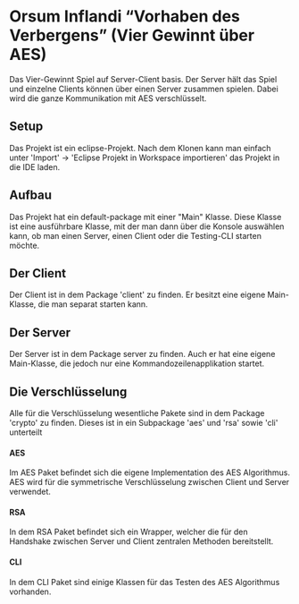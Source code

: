 # Orsum Inflandi “Vorhaben des Verbergens” (Vier Gewinnt über AES)

Das Vier-Gewinnt Spiel auf Server-Client basis. Der Server hält das Spiel und einzelne Clients können über einen Server zusammen spielen. Dabei wird die ganze Kommunikation mit AES verschlüsselt.

## Setup
Das Projekt ist ein eclipse-Projekt. Nach dem Klonen kann man einfach unter 'Import' -> 'Eclipse Projekt in Workspace importieren' das Projekt in die IDE laden. 

## Aufbau
Das Projekt hat ein default-package mit einer "Main" Klasse. Diese Klasse ist eine ausführbare Klasse, mit der man dann über die Konsole auswählen kann, ob man einen Server, einen Client oder die Testing-CLI starten möchte. 

## Der Client
Der Client ist in dem Package 'client' zu finden. Er besitzt eine eigene Main-Klasse, die man separat starten kann. 

## Der Server
Der Server ist in dem Package server zu finden. Auch er hat eine eigene Main-Klasse, die jedoch nur eine Kommandozeilenapplikation startet. 

## Die Verschlüsselung
Alle für die Verschlüsselung wesentliche Pakete sind in dem Package 'crypto' zu finden. Dieses ist in ein Subpackage 'aes' und 'rsa' sowie 'cli' unterteilt

#### AES
Im AES Paket befindet sich die eigene Implementation des AES Algorithmus. AES wird für die symmetrische Verschlüsselung zwischen Client und Server verwendet.

#### RSA
In dem RSA Paket befindet sich ein Wrapper, welcher die für den Handshake zwischen Server und Client zentralen Methoden bereitstellt.

#### CLI
In dem CLI Paket sind einige Klassen für das Testen des AES Algorithmus vorhanden.
